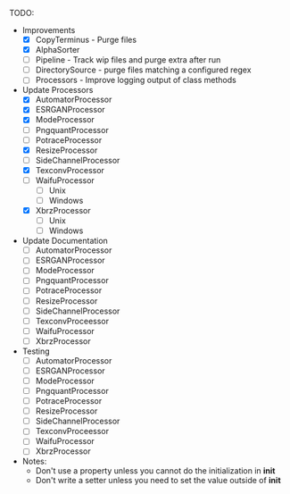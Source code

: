 TODO:

- Improvements
    - [x] CopyTerminus - Purge files
    - [x] AlphaSorter
    - [ ] Pipeline - Track wip files and purge extra after run
    - [ ] DirectorySource - purge files matching a configured regex
    - [ ] Processors - Improve logging output of class methods
- Update Processors
    - [x] AutomatorProcessor
    - [x] ESRGANProcessor
    - [x] ModeProcessor
    - [ ] PngquantProcessor
    - [ ] PotraceProcessor
    - [x] ResizeProcessor
    - [ ] SideChannelProcessor
    - [x] TexconvProcessor
    - [ ] WaifuProcessor
        - [ ] Unix
        - [ ] Windows
    - [x] XbrzProcessor
        - [ ] Unix
        - [ ] Windows
- Update Documentation
    - [ ] AutomatorProcessor
    - [ ] ESRGANProcessor
    - [ ] ModeProcessor
    - [ ] PngquantProcessor
    - [ ] PotraceProcessor
    - [ ] ResizeProcessor
    - [ ] SideChannelProcessor
    - [ ] TexconvProceessor
    - [ ] WaifuProcessor
    - [ ] XbrzProcessor
- Testing
    - [ ] AutomatorProcessor
    - [ ] ESRGANProcessor
    - [ ] ModeProcessor
    - [ ] PngquantProcessor
    - [ ] PotraceProcessor
    - [ ] ResizeProcessor
    - [ ] SideChannelProcessor
    - [ ] TexconvProceessor
    - [ ] WaifuProcessor
    - [ ] XbrzProcessor
- Notes:
    - Don't use a property unless you cannot do the initialization in __init__
    - Don't write a setter unless you need to set the value outside of __init__
